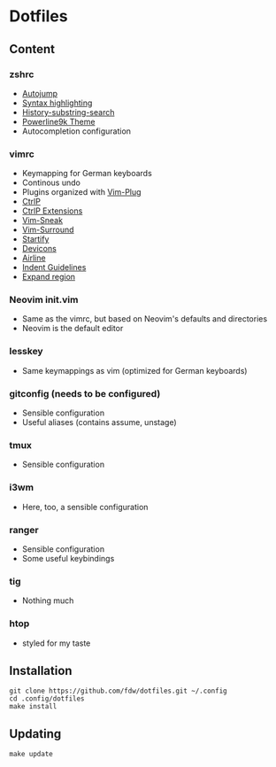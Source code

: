 # Dotfiles

## Content

### zshrc
* [Autojump](https://github.com/joelthelion/autojump)
* [Syntax highlighting](https://github.com/zsh-users/zsh-syntax-highlighting)
* [History-substring-search](https://github.com/zsh-users/zsh-history-substring-search)
* [Powerline9k Theme](https://github.com/bhilburn/powerlevel9k)
* Autocompletion configuration

### vimrc
* Keymapping for German keyboards
* Continous undo
* Plugins organized with [Vim-Plug](https://github.com/junegunn/vim-plug)
* [CtrlP](https://github.com/ctrlpvim/ctrlp.vim)
* [CtrlP Extensions](https://github.com/sgur/ctrlp-extensions.vim)
* [Vim-Sneak](https://github.com/justinmk/vim-sneak)
* [Vim-Surround](https://github.com/tpope/vim-surround)
* [Startify](https://github.com/mhinz/vim-startify)
* [Devicons](https://github.com/ryanoasis/vim-devicons)
* [Airline](https://github.com/bling/vim-airline)
* [Indent Guidelines](https://github.com/nathanaelkane/vim-indent-guides)
* [Expand region](https://github.com/terryma/vim-expand-region)

### Neovim init.vim
* Same as the vimrc, but based on Neovim's defaults and directories
* Neovim is the default editor

### lesskey
* Same keymappings as vim (optimized for German keyboards)

### gitconfig (needs to be configured)
* Sensible configuration
* Useful aliases (contains assume, unstage)

### tmux
* Sensible configuration

### i3wm
* Here, too, a sensible configuration

### ranger
* Sensible configuration
* Some useful keybindings

### tig
* Nothing much

### htop
* styled for my taste

## Installation
	git clone https://github.com/fdw/dotfiles.git ~/.config
	cd .config/dotfiles
	make install

## Updating
	make update
